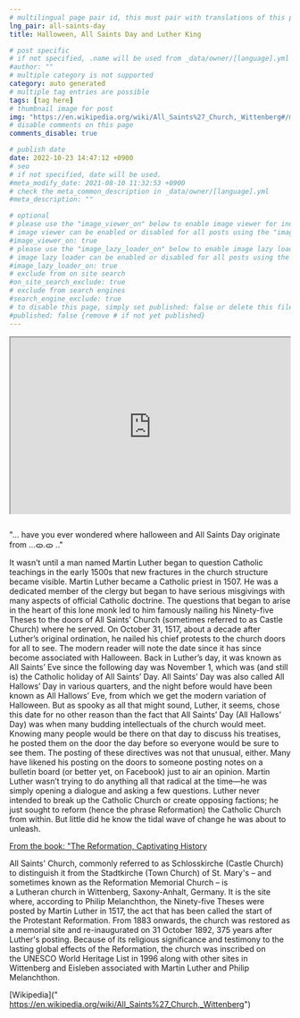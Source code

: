 ```yaml
---
# multilingual page pair id, this must pair with translations of this page. (This name must be unique)
lng_pair: all-saints-day
title: Halloween, All Saints Day and Luther King

# post specific
# if not specified, .name will be used from _data/owner/[language].yml
#author: ""
# multiple category is not supported
category: auto generated
# multiple tag entries are possible
tags: [tag here]
# thumbnail image for post
img: "https://en.wikipedia.org/wiki/All_Saints%27_Church,_Wittenberg#/media/File:Schlosskirche_Wittenberg.jpg"
# disable comments on this page
comments_disable: true

# publish date
date: 2022-10-23 14:47:12 +0900
# seo
# if not specified, date will be used.
#meta_modify_date: 2021-08-10 11:32:53 +0900
# check the meta_common_description in _data/owner/[language].yml
#meta_description: ""

# optional
# please use the "image_viewer_on" below to enable image viewer for individual pages or posts (_posts/ or [language]/_posts folders).
# image viewer can be enabled or disabled for all posts using the "image_viewer_posts: true" setting in _data/conf/main.yml.
#image_viewer_on: true
# please use the "image_lazy_loader_on" below to enable image lazy loader for individual pages or posts (_posts/ or [language]/_posts folders).
# image lazy loader can be enabled or disabled for all posts using the "image_lazy_loader_posts: true" setting in _data/conf/main.yml.
#image_lazy_loader_on: true
# exclude from on site search
#on_site_search_exclude: true
# exclude from search engines
#search_engine_exclude: true
# to disable this page, simply set published: false or delete this file
#published: false {remove # if not yet published}
---
```


<div style="position:relative;padding-bottom:56.25%;padding-top:35px;height:0;margin-bottom:2em;overflow:hidden">
    <iframe style="position:absolute;top:0;left:0;width:100%;height:100%"  src="https://www.youtube.com/embed/fzR66uj67Vw?si=th2u9srWILvNcd8g" title="YouTube video player"  allowfullscreen>
    </iframe>
</div> 

"... have you ever wondered  where halloween and All Saints Day originate from ...ᯣ.ᯣ .."

It wasn’t until a man named Martin Luther began to question Catholic teachings in the early 1500s that new fractures in the church structure became visible. Martin Luther became a Catholic priest in 1507. He was a dedicated member of the clergy but began to have serious misgivings with many aspects of official Catholic doctrine. The questions that began to arise in the heart of this lone monk led to him famously nailing his Ninety-five Theses to the doors of All Saints’ Church (sometimes referred to as Castle Church) where he served. On October 31, 1517, about a decade after Luther’s original ordination, he nailed his chief protests to the church doors for all to see. The modern reader will note the date since it has since become associated with Halloween. Back in Luther’s day, it was known as All Saints’ Eve since the following day was November 1, which was (and still is) the Catholic holiday of All Saints’ Day. All Saints’ Day was also called All Hallows’ Day in various quarters, and the night before would have been known as All Hallows’ Eve, from which we get the modern variation of Halloween. But as spooky as all that might sound, Luther, it seems, chose this date for no other reason than the fact that All Saints’ Day (All Hallows’ Day) was when many budding intellectuals of the church would meet. Knowing many people would be there on that day to discuss his treatises, he posted them on the door the day before so everyone would be sure to see them. The posting of these directives was not that unusual, either. Many have likened his posting on the doors to someone posting notes on a bulletin board (or better yet, on Facebook) just to air an opinion. Martin Luther wasn’t trying to do anything all that radical at the time—he was simply opening a dialogue and asking a few questions. Luther never intended to break up the Catholic Church or create opposing factions; he just sought to reform (hence the phrase Reformation) the Catholic Church from within. But little did he know the tidal wave of change he was about to unleash.

[From the book:
"The Reformation, Captivating History ](
"https://www.wook.pt/livro/the-reformation-captivating-history/26148097")


All Saints' Church, commonly referred to as Schlosskirche (Castle Church) to distinguish it from the Stadtkirche (Town Church) of St. Mary's – and sometimes known as the Reformation Memorial Church – is a Lutheran church in Wittenberg, Saxony-Anhalt, Germany. It is the site where, according to Philip Melanchthon, the Ninety-five Theses were posted by Martin Luther in 1517, the act that has been called the start of the Protestant Reformation.
From 1883 onwards, the church was restored as a memorial site and re-inaugurated on 31 October 1892, 375 years after Luther's posting. Because of its religious significance and testimony to the lasting global effects of the Reformation, the church was inscribed on the UNESCO World Heritage List in 1996 along with other sites in Wittenberg and Eisleben associated with Martin Luther and Philip Melanchthon.

[Wikipedia](" https://en.wikipedia.org/wiki/All_Saints%27_Church,_Wittenberg")








